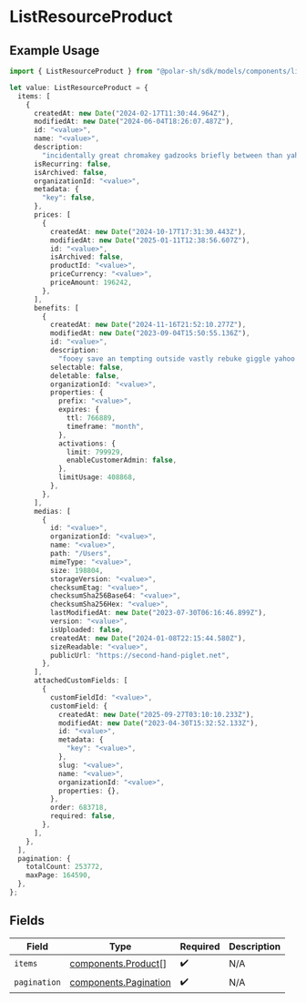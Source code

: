 # ListResourceProduct

## Example Usage

```typescript
import { ListResourceProduct } from "@polar-sh/sdk/models/components/listresourceproduct.js";

let value: ListResourceProduct = {
  items: [
    {
      createdAt: new Date("2024-02-17T11:30:44.964Z"),
      modifiedAt: new Date("2024-06-04T18:26:07.487Z"),
      id: "<value>",
      name: "<value>",
      description:
        "incidentally great chromakey gadzooks briefly between than yahoo able",
      isRecurring: false,
      isArchived: false,
      organizationId: "<value>",
      metadata: {
        "key": false,
      },
      prices: [
        {
          createdAt: new Date("2024-10-17T17:31:30.443Z"),
          modifiedAt: new Date("2025-01-11T12:38:56.607Z"),
          id: "<value>",
          isArchived: false,
          productId: "<value>",
          priceCurrency: "<value>",
          priceAmount: 196242,
        },
      ],
      benefits: [
        {
          createdAt: new Date("2024-11-16T21:52:10.277Z"),
          modifiedAt: new Date("2023-09-04T15:50:55.136Z"),
          id: "<value>",
          description:
            "fooey save an tempting outside vastly rebuke giggle yahoo about",
          selectable: false,
          deletable: false,
          organizationId: "<value>",
          properties: {
            prefix: "<value>",
            expires: {
              ttl: 766889,
              timeframe: "month",
            },
            activations: {
              limit: 799929,
              enableCustomerAdmin: false,
            },
            limitUsage: 408868,
          },
        },
      ],
      medias: [
        {
          id: "<value>",
          organizationId: "<value>",
          name: "<value>",
          path: "/Users",
          mimeType: "<value>",
          size: 198804,
          storageVersion: "<value>",
          checksumEtag: "<value>",
          checksumSha256Base64: "<value>",
          checksumSha256Hex: "<value>",
          lastModifiedAt: new Date("2023-07-30T06:16:46.899Z"),
          version: "<value>",
          isUploaded: false,
          createdAt: new Date("2024-01-08T22:15:44.580Z"),
          sizeReadable: "<value>",
          publicUrl: "https://second-hand-piglet.net",
        },
      ],
      attachedCustomFields: [
        {
          customFieldId: "<value>",
          customField: {
            createdAt: new Date("2025-09-27T03:10:10.233Z"),
            modifiedAt: new Date("2023-04-30T15:32:52.133Z"),
            id: "<value>",
            metadata: {
              "key": "<value>",
            },
            slug: "<value>",
            name: "<value>",
            organizationId: "<value>",
            properties: {},
          },
          order: 683718,
          required: false,
        },
      ],
    },
  ],
  pagination: {
    totalCount: 253772,
    maxPage: 164590,
  },
};
```

## Fields

| Field                                                          | Type                                                           | Required                                                       | Description                                                    |
| -------------------------------------------------------------- | -------------------------------------------------------------- | -------------------------------------------------------------- | -------------------------------------------------------------- |
| `items`                                                        | [components.Product](../../models/components/product.md)[]     | :heavy_check_mark:                                             | N/A                                                            |
| `pagination`                                                   | [components.Pagination](../../models/components/pagination.md) | :heavy_check_mark:                                             | N/A                                                            |